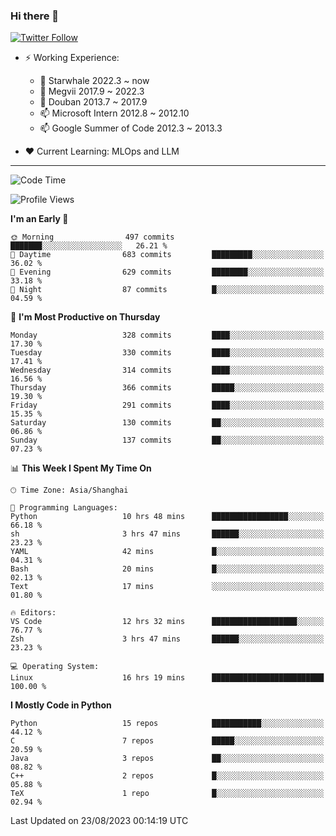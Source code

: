 ### Hi there 👋

[![Twitter Follow](https://img.shields.io/twitter/follow/tianweidut?style=social)](https://twitter.com/tianweidut)

- ⚡ Working Experience:
  - 🔭 Starwhale 2022.3 ~ now
  - 🌱 Megvii 2017.9 ~ 2022.3
  - 🌱 Douban 2013.7 ~ 2017.9
  - 📫 Microsoft Intern 2012.8 ~ 2012.10
  - 📫 Google Summer of Code 2012.3 ~ 2013.3

- ❤️ Current Learning: MLOps and LLM

---
<!--START_SECTION:waka-->
![Code Time](http://img.shields.io/badge/Code%20Time-4%2C413%20hrs%2046%20mins-blue)

![Profile Views](http://img.shields.io/badge/Profile%20Views-2-blue)

**I'm an Early 🐤** 

```text
🌞 Morning                497 commits         ███████░░░░░░░░░░░░░░░░░░   26.21 % 
🌆 Daytime                683 commits         █████████░░░░░░░░░░░░░░░░   36.02 % 
🌃 Evening                629 commits         ████████░░░░░░░░░░░░░░░░░   33.18 % 
🌙 Night                  87 commits          █░░░░░░░░░░░░░░░░░░░░░░░░   04.59 % 
```
📅 **I'm Most Productive on Thursday** 

```text
Monday                   328 commits         ████░░░░░░░░░░░░░░░░░░░░░   17.30 % 
Tuesday                  330 commits         ████░░░░░░░░░░░░░░░░░░░░░   17.41 % 
Wednesday                314 commits         ████░░░░░░░░░░░░░░░░░░░░░   16.56 % 
Thursday                 366 commits         █████░░░░░░░░░░░░░░░░░░░░   19.30 % 
Friday                   291 commits         ████░░░░░░░░░░░░░░░░░░░░░   15.35 % 
Saturday                 130 commits         ██░░░░░░░░░░░░░░░░░░░░░░░   06.86 % 
Sunday                   137 commits         ██░░░░░░░░░░░░░░░░░░░░░░░   07.23 % 
```


📊 **This Week I Spent My Time On** 

```text
🕑︎ Time Zone: Asia/Shanghai

💬 Programming Languages: 
Python                   10 hrs 48 mins      █████████████████░░░░░░░░   66.18 % 
sh                       3 hrs 47 mins       ██████░░░░░░░░░░░░░░░░░░░   23.23 % 
YAML                     42 mins             █░░░░░░░░░░░░░░░░░░░░░░░░   04.31 % 
Bash                     20 mins             █░░░░░░░░░░░░░░░░░░░░░░░░   02.13 % 
Text                     17 mins             ░░░░░░░░░░░░░░░░░░░░░░░░░   01.80 % 

🔥 Editors: 
VS Code                  12 hrs 32 mins      ███████████████████░░░░░░   76.77 % 
Zsh                      3 hrs 47 mins       ██████░░░░░░░░░░░░░░░░░░░   23.23 % 

💻 Operating System: 
Linux                    16 hrs 19 mins      █████████████████████████   100.00 % 
```

**I Mostly Code in Python** 

```text
Python                   15 repos            ███████████░░░░░░░░░░░░░░   44.12 % 
C                        7 repos             █████░░░░░░░░░░░░░░░░░░░░   20.59 % 
Java                     3 repos             ██░░░░░░░░░░░░░░░░░░░░░░░   08.82 % 
C++                      2 repos             █░░░░░░░░░░░░░░░░░░░░░░░░   05.88 % 
TeX                      1 repo              █░░░░░░░░░░░░░░░░░░░░░░░░   02.94 % 
```




 Last Updated on 23/08/2023 00:14:19 UTC
<!--END_SECTION:waka-->
